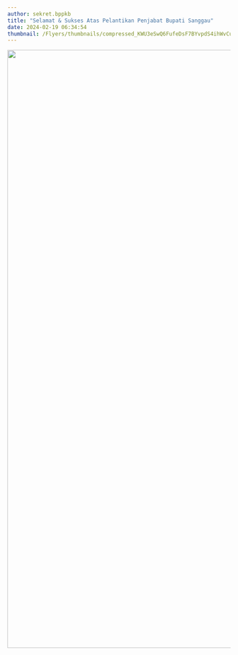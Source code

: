```yaml
---
author: sekret.bppkb
title: "Selamat & Sukses Atas Pelantikan Penjabat Bupati Sanggau"
date: 2024-02-19 06:34:54
thumbnail: /Flyers/thumbnails/compressed_KWU3eSwQ6FufeDsF7BYvpdS4ihWvCunwf5utkb3o.png
---
```

<p><img src="/images/lprBzpPeFErt5ELtTmo6.png" alt="" width="1080" height="1350" /></p>
